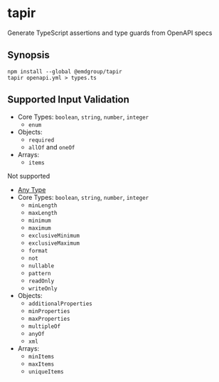 # tapir

Generate TypeScript assertions and type guards from OpenAPI specs

## Synopsis

```
npm install --global @emdgroup/tapir
tapir openapi.yml > types.ts
```

## Supported Input Validation

* Core Types: `boolean`, `string`, `number`, `integer`
    * `enum`
* Objects:
    * `required`
    * `allOf` and `oneOf`
* Arrays:
    * `items`

Not supported

* [Any Type](https://swagger.io/docs/specification/data-models/data-types/#any)
* Core Types: `boolean`, `string`, `number`, `integer`
    * `minLength`
    * `maxLength`
    * `minimum`
    * `maximum`
    * `exclusiveMinimum`
    * `exclusiveMaximum`
    * `format`
    * `not`
    * `nullable`
    * `pattern`
    * `readOnly`
    * `writeOnly`
* Objects:
    * `additionalProperties`
    * `minProperties`
    * `maxProperties`
    * `multipleOf`
    * `anyOf`
    * `xml`
* Arrays:
    * `minItems`
    * `maxItems`
    * `uniqueItems`
